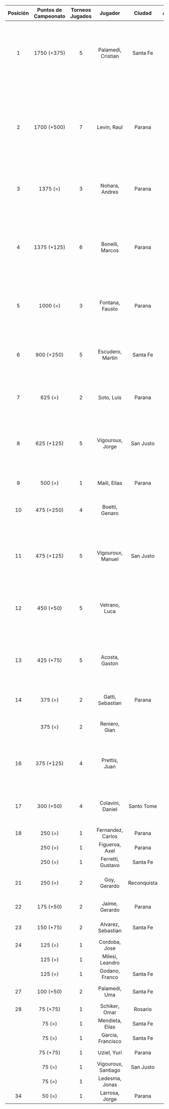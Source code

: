 |  Posición  |  Puntos de Campeonato  |  Torneos Jugados  |       Jugador       |   Ciudad    |  Afiliación  |                                  Puntos sumados                                  |
|:----------:|:----------------------:|:-----------------:|:-------------------:|:-----------:|:------------:|:--------------------------------------------------------------------------------:|
|     1      |      1750 (+375)       |         5         | Palamedi, Cristian  |  Santa Fe   |   Atemeli    |            500 (T03) + 500 (T06) + 375 (T07) + 250 (T05) + 125 (T02)             |
|     2      |      1700 (+500)       |         7         |     Levin, Raul     |   Parana    |              | 500 (T07) + 375 (T05) + 250 (T01) + 250 (T02) + 125 (T03) + 125 (T04) + 75 (T06) |
|     3      |        1375 (=)        |         3         |   Nohara, Andres    |   Parana    |              |                        500 (T01) + 500 (T05) + 375 (T02)                         |
|     4      |      1375 (+125)       |         6         |   Bonelli, Marcos   |   Parana    |   Aspatem    |      375 (T04) + 375 (T03) + 250 (T05) + 125 (T01) + 125 (T07) + 125 (T02)       |
|     5      |        1000 (=)        |         3         |   Fontana, Fausto   |   Parana    |   Aspatem    |                        500 (T02) + 375 (T01) + 125 (T04)                         |
|     6      |       900 (+250)       |         5         |  Escudero, Martin   |  Santa Fe   |   Atemeli    |             250 (T06) + 250 (T07) + 250 (T03) + 75 (T01) + 75 (T02)              |
|     7      |        625 (=)         |         2         |     Soto, Luis      |   Parana    | Tiro Federal |                              375 (T06) + 250 (T02)                               |
|     8      |       625 (+125)       |         5         |  Vigouroux, Jorge   |  San Justo  | Tiro Federal |            125 (T05) + 125 (T07) + 125 (T03) + 125 (T04) + 125 (T06)             |
|     9      |        500 (=)         |         1         |    Maili, Elias     |   Parana    |   Aspatem    |                                    500 (T04)                                     |
|     10     |       475 (+250)       |         4         |   Boetti, Genaro    |             |              |                    250 (T07) + 75 (T03) + 75 (T04) + 75 (T05)                    |
|     11     |       475 (+125)       |         5         |  Vigouroux, Manuel  |  San Justo  | Tiro Federal |              125 (T06) + 125 (T07) + 75 (T04) + 75 (T03) + 75 (T05)              |
|     12     |       450 (+50)        |         5         |    Vetrano, Luca    |             |              |              125 (T05) + 125 (T03) + 75 (T06) + 75 (T04) + 50 (T07)              |
|     13     |       425 (+75)        |         5         |   Acosta, Gaston    |             |              |              125 (T02) + 75 (T06) + 75 (T07) + 75 (T04) + 75 (T05)               |
|     14     |        375 (=)         |         2         |  Gatti, Sebastian   |   Parana    |              |                              250 (T06) + 125 (T04)                               |
|            |        375 (=)         |         2         |    Reniero, Gian    |             |              |                              250 (T03) + 125 (T05)                               |
|     16     |       375 (+125)       |         4         |    Prettis, Juan    |             |              |                   125 (T01) + 125 (T07) + 75 (T04) + 50 (T06)                    |
|     17     |       300 (+50)        |         4         |  Colavini, Daniel   | Santo Tome  |   Atemeli    |                    125 (T05) + 75 (T03) + 50 (T07) + 50 (T06)                    |
|     18     |        250 (=)         |         1         |  Fernandez, Carlos  |   Parana    | Tiro Federal |                                    250 (T04)                                     |
|            |        250 (=)         |         1         |   Figueroa, Axel    |   Parana    |   Aspatem    |                                    250 (T04)                                     |
|            |        250 (=)         |         1         |  Ferretti, Gustavo  |  Santa Fe   |   Atemeli    |                                    250 (T01)                                     |
|     21     |        250 (=)         |         2         |    Goy, Gerardo     | Reconquista |    ATMAR     |                              125 (T01) + 125 (T02)                               |
|     22     |       175 (+50)        |         2         |   Jaime, Gerardo    |   Parana    |   Aspatem    |                               125 (T03) + 50 (T07)                               |
|     23     |       150 (+75)        |         2         | Alvarez, Sebastian  |  Santa Fe   |   Atemeli    |                               75 (T07) + 75 (T06)                                |
|     24     |        125 (=)         |         1         |    Cordoba, Jose    |             |              |                                    125 (T06)                                     |
|            |        125 (=)         |         1         |   Milesi, Leandro   |             |              |                                    125 (T06)                                     |
|            |        125 (=)         |         1         |   Godano, Franco    |  Santa Fe   |   ATEMELI    |                                    125 (T01)                                     |
|     27     |       100 (+50)        |         2         |    Palamedi, Uma    |  Santa Fe   |   Atemeli    |                               50 (T06) + 50 (T07)                                |
|     28     |        75 (+75)        |         1         |    Schiker, Omar    |   Rosario   |   Asateme    |                                     75 (T07)                                     |
|            |         75 (=)         |         1         |   Mendieta, Elias   |  Santa Fe   |              |                                     75 (T05)                                     |
|            |         75 (=)         |         1         |  Garcia, Francisco  |  Santa Fe   |   Atemeli    |                                     75 (T03)                                     |
|            |        75 (+75)        |         1         |     Uziel, Yuri     |   Parana    | Tiro Federal |                                     75 (T07)                                     |
|            |         75 (=)         |         1         | Vigouroux, Santiago |  San Justo  | Tiro Federal |                                     75 (T04)                                     |
|            |         75 (=)         |         1         |   Ledesma, Jonas    |             |              |                                     75 (T04)                                     |
|     34     |         50 (=)         |         1         |   Larrosa, Jorge    |   Parana    | Tiro Federal |                                     50 (T01)                                     |